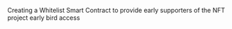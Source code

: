 Creating a Whitelist Smart Contract to provide early supporters of the NFT project early bird access